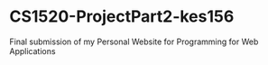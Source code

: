 # CS1520-ProjectPart2-kes156
Final submission of my Personal Website for Programming for Web Applications
